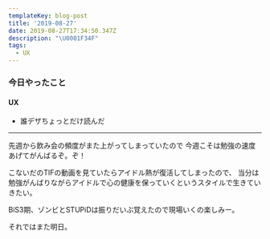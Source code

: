 ```yaml
---
templateKey: blog-post
title: '2019-08-27'
date: 2019-08-27T17:34:50.347Z
description: "\U0001F34F"
tags:
  - UX
---
```


### 今日やったこと

#### UX
* 誰デザちょっとだけ読んだ

------

先週から飲み会の頻度がまた上がってしまっていたので
今週こそは勉強の速度あげてがんばるぞ。ぞ！

こないだのTIFの動画を見ていたらアイドル熱が復活してしまったので、
当分は勉強がんばりながらアイドルで心の健康を保っていくというスタイルで生きていきたい。

BiS3期、ゾンビとSTUPiDは振りだいぶ覚えたので現場いくの楽しみー。

それではまた明日。

